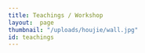 ```yaml
---
title: Teachings / Workshop
layout:  page
thumbnail: "/uploads/houjie/wall.jpg"
id: teachings
---
```

